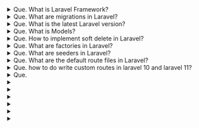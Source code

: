 <details>
    <summary>
        Que. What is Laravel Framework?
    </summary>
    Ans. Laravel is an open-source PHP web application framework. It is a very well documented, 
        expressive, and easy to learn framework. Laravel is very developer-friendly as the framework 
        can help beginners as well as advanced users. 
</details>

<details>
    <summary>
        Que. What are migrations in Laravel?
    </summary>
    Ans. Migrations are used to create database schemas in Laravel.
        `PHP artisan migrate` to run migrations in Laravel FROM root directory.
        The up() method runs when we run `php artisan migrate` and down() method runs when we run `php artisan migrate:rollback`.
        If we rollback, it only rolls back the previously run migration.
        If we want to rollback all migrations, we can run `php artisan migrate:reset`.
        we can use `PHP artisan migrate:fresh` to drop the tables first and then run migrations from the start.

    <?php
        use Illuminate\Database\Migrations\Migration;
        use Illuminate\Database\Schema\Blueprint;
        use Illuminate\Support\Facades\Schema;

        class CreateUsersTable extends Migration
        {
            public function up()
            {
                Schema::create('users', function (Blueprint $table) {
                    $table->id();
                    $table->string('name');
                });
            }

            public function down()
            {
                Schema::dropIfExists('users');
            }
        }
    ?>
</details>

<details>
    <summary>
        Que. What is the latest Laravel version?
    </summary>
    Ans. version 11.
</details>

<details>
    <summary>
        Que. What is Models?
    </summary>
    Ans. A model file which can be used to interact with that table.
        `php artisan make:model Post` to create a Post model.
        A Model can have properties like table, fillable, hidden, etc which defines properties of the table and model.
        
    class Post extends Model
    {
        protected $fillable = [];
        protected $hidden = [];
    }
</details>

<details>
    <summary>
        Que. How to implement soft delete in Laravel?
    </summary>
    Ans. Soft Delete means when any data row is deleted by any means in the database, 
        we are not deleting the data but adding a timestamp of deletion.
        We can add soft delete features by adding a trait in the model file like below.

        - soft Delete include in the migration file if you are using migrations for creating tables.

    Schema::table('users', function (Blueprint $table) {
        $table->softDeletes();
    });
    
    - use in the model for interactio with database

    use Illuminate\Database\Eloquent\Model;
    use Illuminate\Database\Eloquent\SoftDeletes;

    class Post extends Model {
        use SoftDeletes;
        protected $table = 'posts';
    }

        and for use you can use Eloquent\Model delete() method.
</details>

<details>
    <summary>
        Que. What are factories in Laravel?
    </summary>
    Ans. Factories are a way to put values in fields of a particular model automatically. 
        Like, for testing when we add multiple fake records in the database, we can use factories 
        to generate a class for each model and put data in fields accordingly.

    Factories are like defining schemas for database.

    <?php
        namespace Database\Factories;
        use App\Models\User;
        use Illuminate\Database\Eloquent\Factories\Factory;
        use Illuminate\Support\Str;

        class UserFactory extends Factory
        {
            protected $model = User::class;
            public function definition()
            {
                return [
                    'name' => $this->faker->name,
                    'email' => $this->faker->unique()->safeEmail,
                    'email_verified_at' => now(),
                    'password' => '$2y$10$92IXUNpkjO0rOQ5byMi.Ye4oKoEa3Ro9llC/.og/at2.uheWG/igi', // password
                    'remember_token' => Str::random(10),
                ];
            }
        }

            We can create a new factory using php artisan make:factory FactoryName  --model=modelName
    
</details>

<details>
<summary>
Que. What are seeders in Laravel?
</summary>
Ans. Seeders in Laravel are used to put data in the database tables automatically. 
     After running migrations to create the tables, we can run `php artisan db:seed` to run the seeder 
     to populate the database tables.
     `php artisan make:seeder [className]` to create the seeders.

    <?php
        use App\Models\Auth\User;
        use Illuminate\Database\Eloquent\Model;
        use Illuminate\Database\Seeder;

        class UserTableSeeder extends Seeder
        {
            /**
            * Run the database seeds.
            */
            public function run()
            {
                factory(User::class, 10)->create();
            }
        }
    ?>
</details>

<details>
    <summary>
        Que. What are the default route files in Laravel?
    </summary>
    Below are the four default route files in the routes folder in Laravel:
    <ul>
        <li>
            web.php - For registering web routes.
        </li>
        <li>
            api.php - For registering API routes.
        </li>
        <li>
            console.php - For registering closure-based console commands.
        </li>
        <li>
            channel.php - For registering all your event broadcasting channels that your application supports.
        </li>
    </ul>
</details>

<details>
    <summary>
    Que. how to do write custom routes in laravel 10 and laravel 11?
    </summary>
    - in laravel 10:
        - first step is to create custom route file. for example admin.php
            then Add Files to ServiceProvider.
        - path app/Providers/RouteServiceProvider.php
        - in map function call the protected function function like this:

        protected function mapAdminRoutes()
        {
            Route::prefix('admin')
                ->namespace($this->namespace)
                ->group(base_path('routes/admin.php'));
        }

    - laravel 11:
        - Create custom route file in routes folder.
        - Define your custom route file in app/bootstrap/app.php file

         health: '/up',
            then: function () {
                Route::namespace('admin')->prefix('admin')->name('admin.')->group(base_path('routes/admin.php'));
            },

</details>


<details>
<summary>
Que. 
</summary>
</details>

<details>
<summary>
</summary>
</details>

<details>
<summary>
</summary>
</details>

<details>
<summary>
</summary>
</details>

<details>
<summary>
</summary>
</details>

<details>
<summary>
</summary>
</details>

<details>
<summary>
</summary>
</details>
    